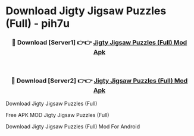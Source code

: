 # Download Jigty Jigsaw Puzzles (Full) - pih7u



<div align="center">
<h3>🔴 Download [Server1] 👉👉 <a href="https://momento.my/?title=Jigty_Jigsaw_Puzzles_(Full)">Jigty Jigsaw Puzzles (Full) Mod Apk</a></h3><br>

<h3>🔴 Download [Server2] 👉👉 <a href="https://momento.my/?title=Jigty_Jigsaw_Puzzles_(Full)">Jigty Jigsaw Puzzles (Full) Mod Apk</a></h3>
</div>



Download Jigty Jigsaw Puzzles (Full) 

Free APK MOD Jigty Jigsaw Puzzles (Full) 

Download Jigty Jigsaw Puzzles (Full) Mod For Android
